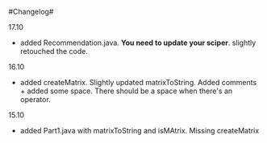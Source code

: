 #Changelog#

17.10
- added Recommendation.java. <strong>You need to update your sciper</strong>. slightly retouched the code.

16.10
- added createMatrix. Slightly updated matrixToString. Added comments + added some space. There should be a space when there's an operator.

15.10
- added Part1.java with matrixToString and isMAtrix. Missing createMatrix
